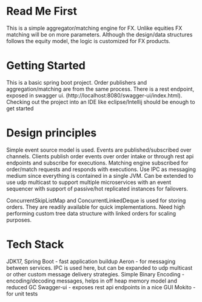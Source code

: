 # Read Me First
This is a simple aggregator/matching engine for FX. Unlike equities FX matching will be on more parameters.
Although the design/data structures follows the equity model, the logic is customized for FX products.

# Getting Started
This is a basic spring boot project. Order publishers and aggregation/matching are from the same process.
There is a rest endpoint, exposed in swagger ui. (http://localhost:8080/swagger-ui/index.html).
Checking out the project into an IDE like eclipse/Intellij should be enough to get started

# Design principles
Simple event source model is used. Events are published/subscribed over channels.
Clients publish order events over order intake or through rest api endpoints and subscribe for executions.
Matching engine subscribed for order/match requests and responds with executions.
Use IPC as messaging medium since everything is contained in a single JVM.
Can be extended to use udp multicast to support multiple microservices with an event sequencer with 
support of passive/hot replicated instances for failovers. 

ConcurrentSkipListMap and ConcurrentLinkedDeque is used for storing orders. 
They are readily available for quick implementations. Need high performing custom tree data structure with linked orders
for scaling purposes.

# Tech Stack
JDK17, Spring Boot - fast application buildup
Aeron - for messaging between services. IPC is used here, but can be expanded to udp multicast or other custom message delivery strategies. 
Simple Binary Encoding - encoding/decoding messages, helps in off heap memory model and reduced GC
Swagger-ui - exposes rest api endpoints in a nice GUI
Mokito - for unit tests

